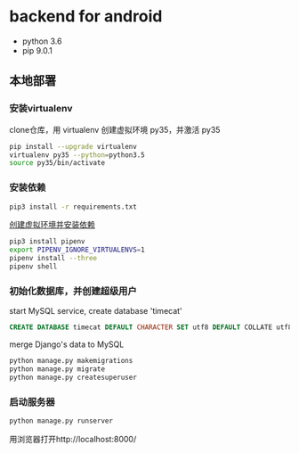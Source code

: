 # backend for android

- python 3.6
- pip 9.0.1

## 本地部署

### 安装virtualenv

clone仓库，用 virtualenv 创建虚拟环境 py35，并激活 py35

```bash
pip install --upgrade virtualenv
virtualenv py35 --python=python3.5
source py35/bin/activate
```

### 安装依赖

```bash
pip3 install -r requirements.txt
```

[创建虚拟环境并安装依赖](https://pipenv.readthedocs.io/en/latest/install/)

```bash
pip3 install pipenv
export PIPENV_IGNORE_VIRTUALENVS=1
pipenv install --three
pipenv shell
```

### 初始化数据库，并创建超级用户

start MySQL service, create database 'timecat'

```sql
CREATE DATABASE timecat DEFAULT CHARACTER SET utf8 DEFAULT COLLATE utf8_general_ci
```

merge Django's data to MySQL

```bash
python manage.py makemigrations
python manage.py migrate
python manage.py createsuperuser
```

### 启动服务器

```bash
python manage.py runserver
```

用浏览器打开http://localhost:8000/
